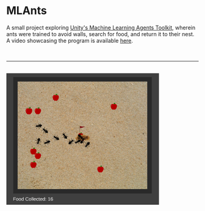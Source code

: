# MLAnts
A small project exploring [Unity's Machine Learning Agents Toolkit](https://github.com/Unity-Technologies/ml-agents), wherein ants were trained to avoid walls, search for food, and return it to their nest. A video showcasing the program is available [here](https://www.youtube.com/watch?v=yfGPJqgg3AQ).

<br>

---

<br>

<img src="https://github.com/Eeelis/ML-Ants/blob/main/Images/MLAnts.png" width="400">
